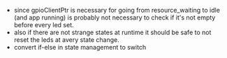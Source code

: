 - since gpioClientPtr is necessary for going from resource_waiting to idle (and app running) is probably not necessary
to check if it's not empty before every led set.
- also if there are not strange states at runtime it should be safe to not reset the leds at avery state change.
- convert if-else in state management to switch